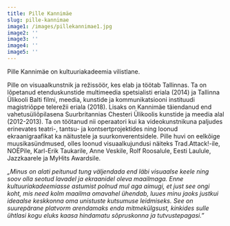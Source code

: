 ```yaml
---
title: Pille Kannimäe
slug: pille-kannimae
image1: /images/pillekannimae1.jpg
image2: ''
image3: ''
image4: ''
image5: ''
---
```

Pille Kannimäe on kultuuriakadeemia vilistlane.

Pille on visuaalkunstnik ja režissöör, kes elab ja töötab Tallinnas. Ta on lõpetanud etenduskunstide multimeedia spetsialisti eriala (2014) ja Tallinna Ülikooli Balti filmi, meedia, kunstide ja kommunikatsiooni instituudi magistriõppe telerežii eriala (2018). Lisaks on Kannimäe täiendanud end vahetusüliõpilasena Suurbritannias Chesteri Ülikoolis kunstide ja meedia alal (2012-2013). Ta on töötanud nii operaatori kui ka videokunstnikuna paljudes erinevates teatri-, tantsu- ja kontsertprojektides ning loonud ekraanigraafikat ka näitustele ja suurkonverentsidele. Pille huvi on eelkõige muusikasündmused, olles loonud visuaalkujundusi näiteks Trad.Attack!-ile, NOËPile, Karl-Erik Taukarile, Anne Veskile, Rolf Roosalule, Eesti Laulule, Jazzkaarele ja MyHits Awardsile.

_„Minus on alati peitunud tung väljendada end läbi visuaalse keele ning soov olla seotud lavadel ja ekraanidel oleva maailmaga. Enne kultuuriakadeemiasse astumist polnud mul aga aimugi, et just see ongi koht, mis need kolm maailma omavahel ühendab, luues minu jaoks justkui ideaalse keskkonna oma unistuste kutsumuse leidmiseks. See on suurepärane platvorm arendamaks enda mitmekülgsust, kinkides sulle ühtlasi kogu eluks kaasa hindamatu sõpruskonna ja tutvustepagasi.”_
